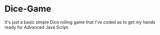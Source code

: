 # Dice-Game

It's just a basic simple Dice rolling game that I've coded as to get my hands ready for Advanced Java Script.
